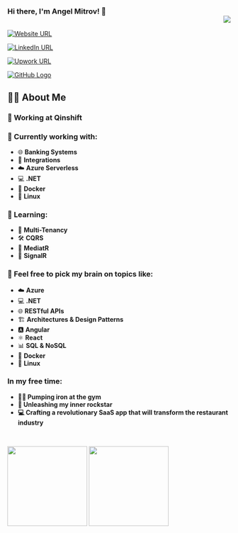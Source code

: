 ### Hi there, I'm Angel Mitrov! 👋 <div align = 'right'>![](https://komarev.com/ghpvc/?username=AngelMitrov&color=7A6BB5)</div>

[![Website URL](https://img.shields.io/badge/website-Check_it_out-7A6BB5?&style=for-the-badge)](https://www.angelmitrov.com/) 

[![LinkedIn URL](https://img.shields.io/badge/LinkedIn-Connect-blue?logo=linkedin&style=for-the-badge)](https://www.linkedin.com/in/angelmitrov/)

[![Upwork URL](https://img.shields.io/badge/Upwork-Hire_Me-6FDA44?logo=upwork&style=for-the-badge)](https://www.upwork.com/freelancers/angelmitrov)

[![GitHub Logo](https://img.shields.io/badge/GitHub-Follow_me-black?logo=github&style=for-the-badge)](https://github.com/AngelMitrov)

## 👨‍💻 About Me

### 💼 Working at **Qinshift**
###  🔭 Currently working with:
  - 🌐 **Banking Systems**
  - 🔗 **Integrations**
  - ☁️ **Azure Serverless**
  - 💻 **.NET**
  - 🐳 **Docker**
  - 🐧 **Linux**

### 🌱 Learning:
  - 🔐 **Multi-Tenancy**
  - 🛠️ **CQRS**
  - 🚀 **MediatR**
  - 🔔 **SignalR**


### 💬 Feel free to pick my brain on topics like:
- ☁️ **Azure**
- 💻 **.NET**
- 🌐 **RESTful APIs**
- 🏗️ **Architectures & Design Patterns**
- 🅰️ **Angular**
- ⚛️ **React**
- 📊 **SQL & NoSQL**
- 🐳 **Docker**
- 🐧 **Linux**

### In my free time:
- **🏋️‍♂️ Pumping iron at the gym**
- **🎸 Unleashing my inner rockstar**
- **💻 Crafting a revolutionary SaaS app that will transform the restaurant industry**

<br/>

<p>
  <img height="180em" src="https://github-readme-stats.vercel.app/api?username=AngelMitrov&count_private=true&show_icons=true&theme=dark&&hide=prs,stars&icon_color=7A6BB5&hide_border=true&title_color=7A6BB5" />
  <img height="180em" src="https://github-readme-stats.vercel.app/api/top-langs/?username=AngelMitrov&show_icons=true&hide_border=true&layout=compact&langs_count=8&hide=javascript&title_color=7A6BB5&theme=dark"/>
</p>
